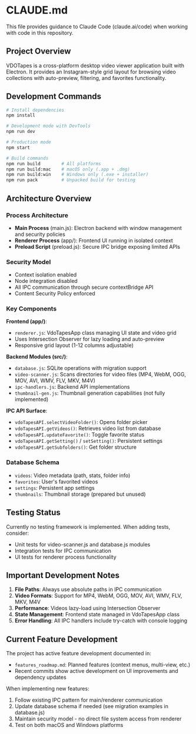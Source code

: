 # CLAUDE.md

This file provides guidance to Claude Code (claude.ai/code) when working with code in this repository.

## Project Overview

VDOTapes is a cross-platform desktop video viewer application built with Electron. It provides an Instagram-style grid layout for browsing video collections with auto-preview, filtering, and favorites functionality.

## Development Commands

```bash
# Install dependencies
npm install

# Development mode with DevTools
npm run dev

# Production mode
npm start

# Build commands
npm run build        # All platforms
npm run build:mac    # macOS only (.app + .dmg)
npm run build:win    # Windows only (.exe + installer)
npm run pack         # Unpacked build for testing
```

## Architecture Overview

### Process Architecture
- **Main Process** (main.js): Electron backend with window management and security policies
- **Renderer Process** (app/): Frontend UI running in isolated context
- **Preload Script** (preload.js): Secure IPC bridge exposing limited APIs

### Security Model
- Context isolation enabled
- Node integration disabled
- All IPC communication through secure contextBridge API
- Content Security Policy enforced

### Key Components

**Frontend (app/)**:
- `renderer.js`: VdoTapesApp class managing UI state and video grid
- Uses Intersection Observer for lazy loading and auto-preview
- Responsive grid layout (1-12 columns adjustable)

**Backend Modules (src/)**:
- `database.js`: SQLite operations with migration support
- `video-scanner.js`: Scans directories for video files (MP4, WebM, OGG, MOV, AVI, WMV, FLV, MKV, M4V)
- `ipc-handlers.js`: Backend API implementations
- `thumbnail-gen.js`: Thumbnail generation capabilities (not fully implemented)

**IPC API Surface**:
- `vdoTapesAPI.selectVideoFolder()`: Opens folder picker
- `vdoTapesAPI.getVideos()`: Retrieves video list from database
- `vdoTapesAPI.updateFavorite()`: Toggle favorite status
- `vdoTapesAPI.getSetting()` / `setSetting()`: Persistent settings
- `vdoTapesAPI.getSubfolders()`: Get folder structure

### Database Schema
- `videos`: Video metadata (path, stats, folder info)
- `favorites`: User's favorited videos
- `settings`: Persistent app settings
- `thumbnails`: Thumbnail storage (prepared but unused)

## Testing Status

Currently no testing framework is implemented. When adding tests, consider:
- Unit tests for video-scanner.js and database.js modules
- Integration tests for IPC communication
- UI tests for renderer process functionality

## Important Development Notes

1. **File Paths**: Always use absolute paths in IPC communication
2. **Video Formats**: Support for MP4, WebM, OGG, MOV, AVI, WMV, FLV, MKV, M4V
3. **Performance**: Videos lazy-load using Intersection Observer
4. **State Management**: Frontend state managed in VdoTapesApp class
5. **Error Handling**: All IPC handlers include try-catch with console logging

## Current Feature Development

The project has active feature development documented in:
- `features_roadmap.md`: Planned features (context menus, multi-view, etc.)
- Recent commits show active development on UI improvements and dependency updates

When implementing new features:
1. Follow existing IPC pattern for main/renderer communication
2. Update database schema if needed (see migration examples in database.js)
3. Maintain security model - no direct file system access from renderer
4. Test on both macOS and Windows platforms